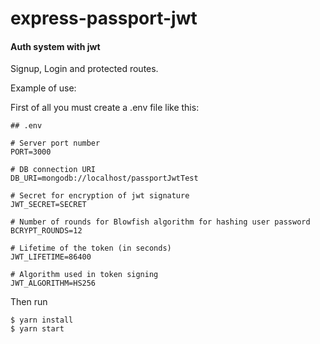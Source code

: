 # express-passport-jwt

#### Auth system with jwt

Signup, Login and protected routes.

Example of use:

First of all you must create a .env file like this:

```
## .env

# Server port number
PORT=3000

# DB connection URI
DB_URI=mongodb://localhost/passportJwtTest

# Secret for encryption of jwt signature
JWT_SECRET=SECRET

# Number of rounds for Blowfish algorithm for hashing user password
BCRYPT_ROUNDS=12

# Lifetime of the token (in seconds)
JWT_LIFETIME=86400

# Algorithm used in token signing
JWT_ALGORITHM=HS256
```

Then run

    $ yarn install
    $ yarn start
